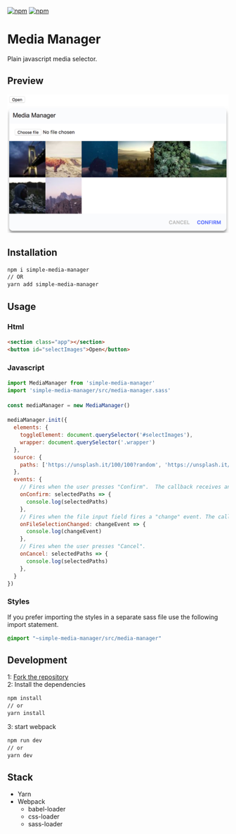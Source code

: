 [![npm](https://img.shields.io/npm/dt/simple-media-manager.svg)](https://www.npmjs.com/package/simple-media-manager)
[![npm](https://img.shields.io/npm/v/simple-media-manager.svg)](https://www.npmjs.com/package/simple-media-manager)
# Media Manager
Plain javascript media selector.

## Preview
![Media Manager](./preview.png)

## Installation
```bash
npm i simple-media-manager
// OR
yarn add simple-media-manager
```

## Usage
### Html
```html
<section class="app"></section>
<button id="selectImages">Open</button>
```
### Javascript
```js
import MediaManager from 'simple-media-manager'
import 'simple-media-manager/src/media-manager.sass'

const mediaManager = new MediaManager()

mediaManager.init({
  elements: {
    toggleElement: document.querySelector('#selectImages'),
    wrapper: document.querySelector('.wrapper')
  },
  source: {
    paths: ['https://unsplash.it/100/100?random', 'https://unsplash.it/100/100?random']
  },
  events: {
    // Fires when the user presses "Confirm".  The callback receives an array with the paths of all selected items.
    onConfirm: selectedPaths => {
      console.log(selectedPaths)
    },
    // Fires when the file input field fires a "change" event. The callback receives the event object
    onFileSelectionChanged: changeEvent => {
      console.log(changeEvent)
    },
    // Fires when the user presses "Cancel".
    onCancel: selectedPaths => {
      console.log(selectedPaths)
    },
  }
})
```
### Styles
If you prefer importing the styles in a separate sass file use the following import statement.
```sass
@import "~simple-media-manager/src/media-manager"
```

## Development
1: [Fork the repository](https://help.github.com/articles/fork-a-repo/)  
2: Install the dependencies
```bash
npm install
// or
yarn install
```
3: start webpack
```bash
npm run dev
// or
yarn dev
```

## Stack
- Yarn
- Webpack
    - babel-loader
    - css-loader
    - sass-loader